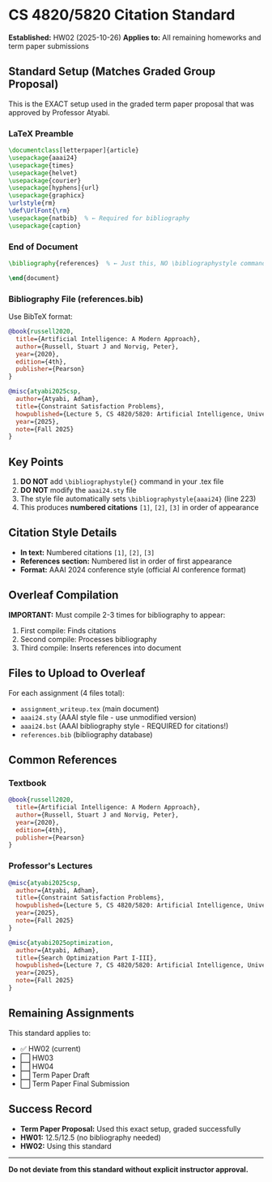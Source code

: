 # CS 4820/5820 Citation Standard

**Established:** HW02 (2025-10-26)
**Applies to:** All remaining homeworks and term paper submissions

## Standard Setup (Matches Graded Group Proposal)

This is the EXACT setup used in the graded term paper proposal that was approved by Professor Atyabi.

### LaTeX Preamble

```latex
\documentclass[letterpaper]{article}
\usepackage{aaai24}
\usepackage{times}
\usepackage{helvet}
\usepackage{courier}
\usepackage[hyphens]{url}
\usepackage{graphicx}
\urlstyle{rm}
\def\UrlFont{\rm}
\usepackage{natbib}  % ← Required for bibliography
\usepackage{caption}
```

### End of Document

```latex
\bibliography{references}  % ← Just this, NO \bibliographystyle command!

\end{document}
```

### Bibliography File (references.bib)

Use BibTeX format:

```bibtex
@book{russell2020,
  title={Artificial Intelligence: A Modern Approach},
  author={Russell, Stuart J and Norvig, Peter},
  year={2020},
  edition={4th},
  publisher={Pearson}
}

@misc{atyabi2025csp,
  author={Atyabi, Adham},
  title={Constraint Satisfaction Problems},
  howpublished={Lecture 5, CS 4820/5820: Artificial Intelligence, University of Colorado Colorado Springs},
  year={2025},
  note={Fall 2025}
}
```

## Key Points

1. **DO NOT** add `\bibliographystyle{}` command in your .tex file
2. **DO NOT** modify the `aaai24.sty` file
3. The style file automatically sets `\bibliographystyle{aaai24}` (line 223)
4. This produces **numbered citations** `[1]`, `[2]`, `[3]` in order of appearance

## Citation Style Details

- **In text:** Numbered citations `[1]`, `[2]`, `[3]`
- **References section:** Numbered list in order of first appearance
- **Format:** AAAI 2024 conference style (official AI conference format)

## Overleaf Compilation

**IMPORTANT:** Must compile 2-3 times for bibliography to appear:
1. First compile: Finds citations
2. Second compile: Processes bibliography
3. Third compile: Inserts references into document

## Files to Upload to Overleaf

For each assignment (4 files total):
- `assignment_writeup.tex` (main document)
- `aaai24.sty` (AAAI style file - use unmodified version)
- `aaai24.bst` (AAAI bibliography style - REQUIRED for citations!)
- `references.bib` (bibliography database)

## Common References

### Textbook
```bibtex
@book{russell2020,
  title={Artificial Intelligence: A Modern Approach},
  author={Russell, Stuart J and Norvig, Peter},
  year={2020},
  edition={4th},
  publisher={Pearson}
}
```

### Professor's Lectures
```bibtex
@misc{atyabi2025csp,
  author={Atyabi, Adham},
  title={Constraint Satisfaction Problems},
  howpublished={Lecture 5, CS 4820/5820: Artificial Intelligence, University of Colorado Colorado Springs},
  year={2025},
  note={Fall 2025}
}

@misc{atyabi2025optimization,
  author={Atyabi, Adham},
  title={Search Optimization Part I-III},
  howpublished={Lecture 7, CS 4820/5820: Artificial Intelligence, University of Colorado Colorado Springs},
  year={2025},
  note={Fall 2025}
}
```

## Remaining Assignments

This standard applies to:
- ✅ HW02 (current)
- ⬜ HW03
- ⬜ HW04
- ⬜ Term Paper Draft
- ⬜ Term Paper Final Submission

## Success Record

- **Term Paper Proposal:** Used this exact setup, graded successfully
- **HW01:** 12.5/12.5 (no bibliography needed)
- **HW02:** Using this standard

---

**Do not deviate from this standard without explicit instructor approval.**
